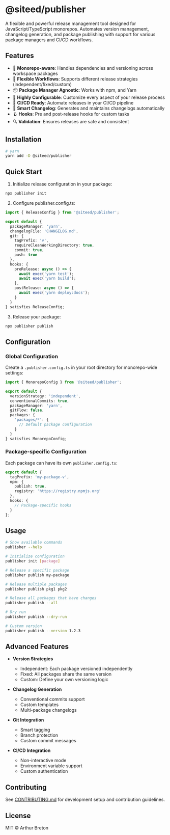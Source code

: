 # @siteed/publisher

A flexible and powerful release management tool designed for JavaScript/TypeScript monorepos. Automates version management, changelog generation, and package publishing with support for various package managers and CI/CD workflows.

## Features

- 🎯 **Monorepo-aware**: Handles dependencies and versioning across workspace packages
- 🔄 **Flexible Workflows**: Supports different release strategies (independent/fixed/custom)
- 📦 **Package Manager Agnostic**: Works with npm, and Yarn
- 🔧 **Highly Configurable**: Customize every aspect of your release process
- 🤖 **CI/CD Ready**: Automate releases in your CI/CD pipeline
- 📝 **Smart Changelog**: Generates and maintains changelogs automatically
- 🪝 **Hooks**: Pre and post-release hooks for custom tasks
- 🔍 **Validation**: Ensures releases are safe and consistent

## Installation

```bash
# yarn
yarn add -D @siteed/publisher
```

## Quick Start

1. Initialize release configuration in your package:
```bash
npx publisher init
```

2. Configure publisher.config.ts:
```typescript
import { ReleaseConfig } from '@siteed/publisher';

export default {
  packageManager: 'yarn',
  changelogFile: 'CHANGELOG.md',
  git: {
    tagPrefix: 'v',
    requireCleanWorkingDirectory: true,
    commit: true,
    push: true
  },
  hooks: {
    preRelease: async () => {
      await exec('yarn test');
      await exec('yarn build');
    },
    postRelease: async () => {
      await exec('yarn deploy:docs');
    }
  }
} satisfies ReleaseConfig;
```

3. Release your package:
```bash
npx publisher publish
```

## Configuration

### Global Configuration
Create a `.publisher.config.ts` in your root directory for monorepo-wide settings:

```typescript
import { MonorepoConfig } from '@siteed/publisher';

export default {
  versionStrategy: 'independent',
  conventionalCommits: true,
  packageManager: 'yarn',
  gitFlow: false,
  packages: {
    'packages/*': {
      // Default package configuration
    }
  }
} satisfies MonorepoConfig;
```

### Package-specific Configuration
Each package can have its own `publisher.config.ts`:

```typescript
export default {
  tagPrefix: 'my-package-v',
  npm: {
    publish: true,
    registry: 'https://registry.npmjs.org'
  },
  hooks: {
    // Package-specific hooks
  }
};
```

## Usage

```bash
# Show available commands
publisher --help

# Initialize configuration
publisher init [package]

# Release a specific package
publisher publish my-package

# Release multiple packages
publisher publish pkg1 pkg2

# Release all packages that have changes
publisher publish --all

# Dry run
publisher publish --dry-run

# Custom version
publisher publish --version 1.2.3
```

## Advanced Features

- **Version Strategies**
  - Independent: Each package versioned independently
  - Fixed: All packages share the same version
  - Custom: Define your own versioning logic

- **Changelog Generation**
  - Conventional commits support
  - Custom templates
  - Multi-package changelogs

- **Git Integration**
  - Smart tagging
  - Branch protection
  - Custom commit messages

- **CI/CD Integration**
  - Non-interactive mode
  - Environment variable support
  - Custom authentication

## Contributing

See [CONTRIBUTING.md](./CONTRIBUTING.md) for development setup and contribution guidelines.

## License

MIT © Arthur Breton
